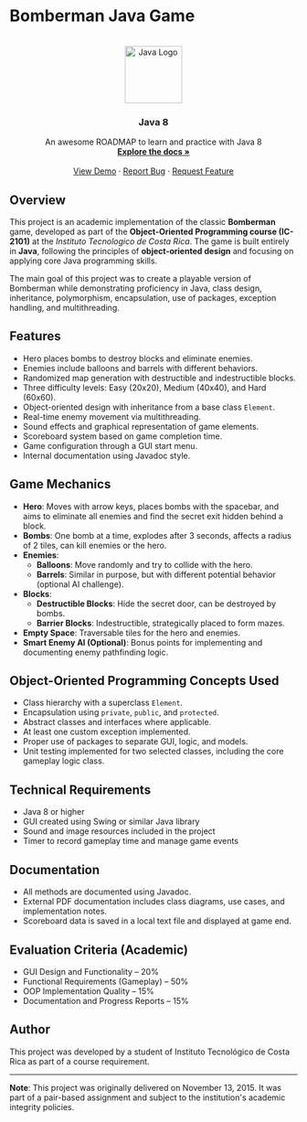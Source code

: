 # Bomberman Java Game

<br />
<div align="center">
  <a href="https://github.com/cavidev/Juego-de-Boomberman">
      <img src="https://cdn.jsdelivr.net/gh/devicons/devicon@latest/icons/java/java-original-wordmark.svg" height="100" alt="Java Logo"  />
  </a>
  
  <h3 align="center">Java 8</h3>

  <p align="center">
    An awesome ROADMAP to learn and practice with Java 8
    <br />
    <a href="https://github.com/cavidev/Juego-de-Boomberman"><strong>Explore the docs »</strong></a>
    <br />
    <br />
    <a href="https://github.com/cavidev/Juego-de-Boomberman">View Demo</a>
    ·
    <a href="https://github.com/cavidev/Juego-de-Boomberman/issues/new?labels=bug&template=bug-report---.md">Report Bug</a>
    ·
    <a href="https://github.com/cavidev/Juego-de-Boomberman/issues/new?labels=enhancement&template=feature-request---.md">Request Feature</a>
  </p>
</div>

## Overview

This project is an academic implementation of the classic **Bomberman** game, developed as part of the **Object-Oriented Programming course (IC-2101)** at the *Instituto Tecnologico de Costa Rica*. The game is built entirely in **Java**, following the principles of **object-oriented design** and focusing on applying core Java programming skills.

The main goal of this project was to create a playable version of Bomberman while demonstrating proficiency in Java, class design, inheritance, polymorphism, encapsulation, use of packages, exception handling, and multithreading.

## Features

- Hero places bombs to destroy blocks and eliminate enemies.
- Enemies include balloons and barrels with different behaviors.
- Randomized map generation with destructible and indestructible blocks.
- Three difficulty levels: Easy (20x20), Medium (40x40), and Hard (60x60).
- Object-oriented design with inheritance from a base class `Element`.
- Real-time enemy movement via multithreading.
- Sound effects and graphical representation of game elements.
- Scoreboard system based on game completion time.
- Game configuration through a GUI start menu.
- Internal documentation using Javadoc style.

## Game Mechanics

- **Hero**: Moves with arrow keys, places bombs with the spacebar, and aims to eliminate all enemies and find the secret exit hidden behind a block.
- **Bombs**: One bomb at a time, explodes after 3 seconds, affects a radius of 2 tiles, can kill enemies or the hero.
- **Enemies**:
  - **Balloons**: Move randomly and try to collide with the hero.
  - **Barrels**: Similar in purpose, but with different potential behavior (optional AI challenge).
- **Blocks**:
  - **Destructible Blocks**: Hide the secret door, can be destroyed by bombs.
  - **Barrier Blocks**: Indestructible, strategically placed to form mazes.
- **Empty Space**: Traversable tiles for the hero and enemies.
- **Smart Enemy AI (Optional)**: Bonus points for implementing and documenting enemy pathfinding logic.

## Object-Oriented Programming Concepts Used

- Class hierarchy with a superclass `Element`.
- Encapsulation using `private`, `public`, and `protected`.
- Abstract classes and interfaces where applicable.
- At least one custom exception implemented.
- Proper use of packages to separate GUI, logic, and models.
- Unit testing implemented for two selected classes, including the core gameplay logic class.

## Technical Requirements

- Java 8 or higher
- GUI created using Swing or similar Java library
- Sound and image resources included in the project
- Timer to record gameplay time and manage game events

## Documentation

- All methods are documented using Javadoc.
- External PDF documentation includes class diagrams, use cases, and implementation notes.
- Scoreboard data is saved in a local text file and displayed at game end.

## Evaluation Criteria (Academic)

- GUI Design and Functionality – 20%
- Functional Requirements (Gameplay) – 50%
- OOP Implementation Quality – 15%
- Documentation and Progress Reports – 15%

## Author

This project was developed by a student of Instituto Tecnológico de Costa Rica as part of a course requirement.

---

**Note**: This project was originally delivered on November 13, 2015. It was part of a pair-based assignment and subject to the institution's academic integrity policies.
